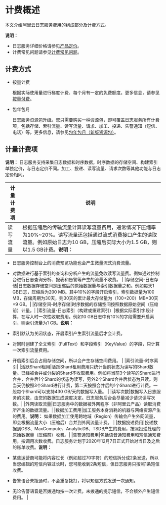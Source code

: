 # 计费概述

本文介绍阿里云日志服务费用的组成部分及计费方式。

**说明：**

-   日志服务详细价格请参见[产品定价](https://www.aliyun.com/price/product?spm=a2c4g.11186623.2.11.66cd2aab6wAn6p#/sls/detail)。
-   计费常见问题请参见[计费常见问题](/cn.zh-CN/产品定价/FAQ/计费常见问题.md)。

## 计费方式

-   按量计费

    根据实际使用量进行梯度计费，每个月有一定的免费额度。更多信息，请参见[按量付费](/cn.zh-CN/产品定价/按量付费.md)。

-   包年包月

    日志服务资源包升级。您只需要购买一种资源包，即可覆盖日志服务所有计费项，包括存储、索引流量、读写流量、请求、加工、投递、告警通知（短信、电话）等。更多信息，请参见[包年包月（新版资源包）](/cn.zh-CN/产品定价/包年包月（新版资源包）.md)。


## 计量计费项

**说明：** 日志服务支持采集日志数据和时序数据，时序数据的存储空间、构建索引单独定价，与日志定价不同。加工、投递、读写流量、请求次数等其他功能与日志定价相同。

|计量计费项|说明|
|-----|--|
|读写流量|根据压缩后的传输流量计算读写流量费用，通常情况下压缩率为10%~20%。读写流量还包括通过流式消费接口产生的读取流量。例如原始日志为10 GB，压缩后实际大小为1.5 GB，则以1.5 GB计费。**说明：**

-   日志服务控制台上的消费预览功能也会产生微量流式消费流量。
-   对数据进行基于索引的查询和分析产生的流量免收读写流量费。例如通过控制台进行日志查询分析、报表和告警等产生的流量不收费。 |
|存储空间-日志存储|日志数据存储空间是压缩后的原始数据量与索引数据量之和。例如每天1 GB日志，压缩后为200 MB。其中10%的字段开启索引，索引数据量为100 MB，存储周期为30天，则30天的累计最大存储量为（100+200）MB×30天=9 GB。|
|存储空间-时序存储|时序数据的存储空间按照数据原始空间（压缩前）计量。|
|索引流量-日志索引（构建或重建索引）|根据实际索引字段计算，在写入时一次性收取费用。例如10 GB日志中有10%的字段需要开启索引，则索引流量为1 GB。**说明：**

-   索引默认为关闭状态，开启索引产生索引流量后才会计费。
-   对同时创建了全文索引（FullText）和字段索引（KeyValue）的字段，只计算一次索引流量费用。
-   开启索引后会占用存储空间，所以会产生存储空间费用。 |
|索引流量-时序索引|
|活跃Shard租用|活跃Shard租用费用只统计当前状态为读写的Shard数量。已经被合并或分裂的Shard不收取费用。例如将当前3个读写的Shard进行合并，合并后1个Shard的状态为读写，另外2个Shard合并后状态为只读。则当天仍按照3个Shard进行计费，第二天按照合并后的1个Shard进行计费。一般每个Shard可以支持430 GB/天的数据写入量。 |
|读写次数|数据写入日志服务的次数，由您的数据生成速度决定。日志服务后台会尽量减少请求读写次数。|
|外网读取流量|日志服务中的数据被外网程序（非阿里云产品）读取消费所产生的数据流量。|
|数据加工费用|加工服务本身消耗的机器与网络资源产生的费用。**说明：** 如果数据加工使用跨地域（Region）传输会产生外网流量，即会根据流量大小（压缩后）合并到外网流量计费。 |
|数据投递费用|投递数据到OSS、MaxCompute、AnalyticDB、TSDB产生的费用，按照投递处理的原始数据量（压缩前）收费。|
|告警通知费用|包括语音通知费用和短信通知费用，按调用次数收费。日志服务计划于2020年12月7日正式开始对当日及之后的账单收费。**说明：**

-   某些运营商可能将内容过长（例如超过70字符）的短信拆分成2条发送，所以当您编辑的短信内容过长时，您可能收到2条短信，但日志服务只按照1条短信收费。
-   告警语音未拨通时，不会重复拨打，将以短信方式发送一次通知。
-   无论告警语音是否拨通均按一次计费。未拨通的提示短信，不会额外产生短信费用。 |

